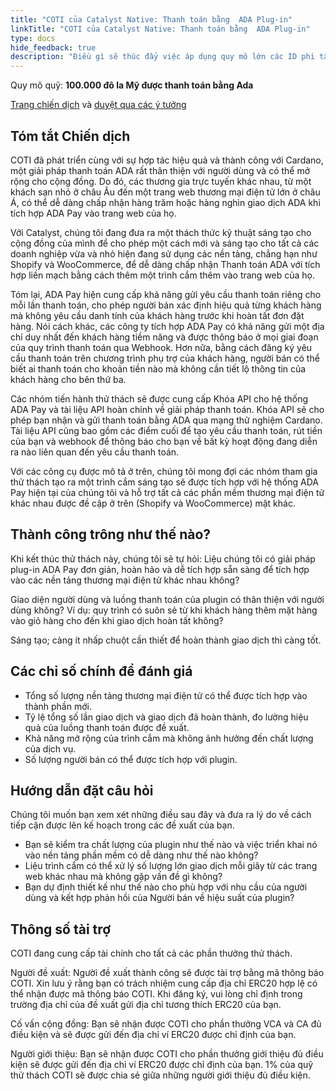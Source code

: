 ```yaml
---
title: "COTI của Catalyst Native: Thanh toán bằng  ADA Plug-in"
linkTitle: "COTI của Catalyst Native: Thanh toán bằng  ADA Plug-in"
type: docs
hide_feedback: true
description: "Điều gì sẽ thúc đẩy việc áp dụng quy mô lớn các ID phi tập trung trên Cardano?"
---
```


Quy mô quỹ: **100.000 đô la Mỹ được thanh toán bằng Ada**

[Trang chiến dịch](https://cardano.ideascale.com/a/campaign-home/26256) và [duyệt qua các ý tưởng](https://cardano.ideascale.com/a/ideas/top/campaign-filter/byids/campaigns/26256/stage/unspecified)

## Tóm tắt Chiến dịch

COTI đã phát triển cùng với sự hợp tác hiệu quả và thành công với Cardano, một giải pháp thanh toán ADA rất thân thiện với người dùng và có thể mở rộng cho cộng đồng. Do đó, các thương gia trực tuyến khác nhau, từ một khách sạn nhỏ ở châu Âu đến một trang web thương mại điện tử lớn ở châu Á, có thể dễ dàng chấp nhận hàng trăm hoặc hàng nghìn giao dịch ADA khi tích hợp ADA Pay vào trang web của họ.

Với Catalyst, chúng tôi đang đưa ra một thách thức kỹ thuật sáng tạo cho cộng đồng của mình để cho phép một cách mới và sáng tạo cho tất cả các doanh nghiệp vừa và nhỏ hiện đang sử dụng các nền tảng, chẳng hạn như Shopify và WooCommerce, để dễ dàng chấp nhận Thanh toán ADA với tích hợp liền mạch bằng cách thêm một trình cắm thêm vào trang web của họ.

Tóm lại, ADA Pay hiện cung cấp khả năng gửi yêu cầu thanh toán riêng cho mỗi lần thanh toán, cho phép người bán xác định hiệu quả từng khách hàng mà không yêu cầu danh tính của khách hàng trước khi hoàn tất đơn đặt hàng. Nói cách khác, các công ty tích hợp ADA Pay có khả năng gửi một địa chỉ duy nhất đến khách hàng tiềm năng và được thông báo ở mọi giai đoạn của quy trình thanh toán qua Webhook. Hơn nữa, bằng cách đăng ký yêu cầu thanh toán trên chương trình phụ trợ của khách hàng, người bán có thể biết ai thanh toán cho khoản tiền nào mà không cần tiết lộ thông tin của khách hàng cho bên thứ ba.

Các nhóm tiến hành thử thách sẽ được cung cấp Khóa API cho hệ thống ADA Pay và tài liệu API hoàn chỉnh về giải pháp thanh toán. Khóa API sẽ cho phép bạn nhận và gửi thanh toán bằng ADA qua mạng thử nghiệm Cardano. Tài liệu API cũng bao gồm các điểm cuối để tạo yêu cầu thanh toán, rút tiền của bạn và webhook để thông báo cho bạn về bất kỳ hoạt động đang diễn ra nào liên quan đến yêu cầu thanh toán.

Với các công cụ được mô tả ở trên, chúng tôi mong đợi các nhóm tham gia thử thách tạo ra một trình cắm sáng tạo sẽ được tích hợp với hệ thống ADA Pay hiện tại của chúng tôi và hỗ trợ tất cả các phần mềm thương mại điện tử khác nhau được đề cập ở trên (Shopify và WooCommerce) mặt khác.

## Thành công trông như thế nào?

Khi kết thúc thử thách này, chúng tôi sẽ tự hỏi: Liệu chúng tôi có giải pháp plug-in ADA Pay đơn giản, hoàn hảo và dễ tích hợp sẵn sàng để tích hợp vào các nền tảng thương mại điện tử khác nhau không?

Giao diện người dùng và luồng thanh toán của plugin có thân thiện với người dùng không? Ví dụ: quy trình có suôn sẻ từ khi khách hàng thêm mặt hàng vào giỏ hàng cho đến khi giao dịch hoàn tất không?

Sáng tạo; càng ít nhấp chuột cần thiết để hoàn thành giao dịch thì càng tốt.

## Các chỉ số chính để đánh giá

- Tổng số lượng nền tảng thương mại điện tử có thể được tích hợp vào thành phần mới.
- Tỷ lệ tổng số lần giao dịch và giao dịch đã hoàn thành, đo lường hiệu quả của luồng thanh toán được đề xuất.
- Khả năng mở rộng của trình cắm mà không ảnh hưởng đến chất lượng của dịch vụ.
- Số lượng người bán có thể được tích hợp với plugin.

## Hướng dẫn đặt câu hỏi

Chúng tôi muốn bạn xem xét những điều sau đây và đưa ra lý do về cách tiếp cận được lên kế hoạch trong các đề xuất của bạn.

- Bạn sẽ kiểm tra chất lượng của plugin như thế nào và việc triển khai nó vào nền tảng phần mềm có dễ dàng như thế nào không?
- Liệu trình cắm có thể xử lý số lượng lớn giao dịch mỗi giây từ các trang web khác nhau mà không gặp vấn đề gì không?
- Bạn dự định thiết kế như thế nào cho phù hợp với nhu cầu của người dùng và kết hợp phản hồi của Người bán về hiệu suất của plugin?

## Thông số tài trợ

COTI đang cung cấp tài chính cho tất cả các phần thưởng thử thách.

Người đề xuất: Người đề xuất thành công sẽ được tài trợ bằng mã thông báo COTI. Xin lưu ý rằng bạn có trách nhiệm cung cấp địa chỉ ERC20 hợp lệ có thể nhận được mã thông báo COTI. Khi đăng ký, vui lòng chỉ định trong trường địa chỉ của đề xuất gửi địa chỉ tương thích ERC20 của bạn.

Cố vấn cộng đồng: Bạn sẽ nhận được COTI cho phần thưởng VCA và CA đủ điều kiện và sẽ được gửi đến địa chỉ ví ERC20 được chỉ định của bạn.

Người giới thiệu: Bạn sẽ nhận được COTI cho phần thưởng giới thiệu đủ điều kiện sẽ được gửi đến địa chỉ ví ERC20 được chỉ định của bạn. 1% của quỹ thử thách COTI sẽ được chia sẻ giữa những người giới thiệu đủ điều kiện.

